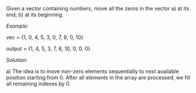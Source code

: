 Given a vector containing numbers, move all the zeros in the vector 
a) at its end;
b) at its beginning.

*Example:*

vec = {1, 0, 4, 5, 3, 0, 7, 8, 0, 10}

output = {1, 4, 5, 3, 7, 8, 10, 0, 0, 0}

*Solution:*

а) The idea is to move non-zero elements sequentially to next available position starting from 0. After all elements in the array are processed, we fill all remaining indexes by 0.

